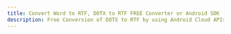 ---title: Convert Word to RTF, DOTX to RTF FREE Converter or Android SDKdescription: Free Conversion of DOTX to RTF by using Android Cloud APIs & SDKs. Also Create, Edit & Render Microsoft Word & OpenOffice documents in the Cloud.---
